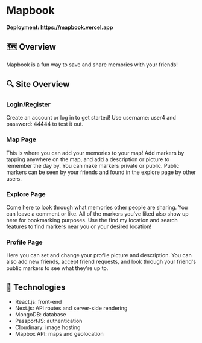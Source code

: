 # Mapbook
**Deployment: https://mapbook.vercel.app**

## 🗺️ Overview
Mapbook is a fun way to save and share memories with your friends! 

## 🔍 Site Overview
### Login/Register
Create an account or log in to get started! Use username: user4 and password: 44444 to test it out.

### Map Page
This is where you can add your memories to your map! Add markers by tapping anywhere on the map, and add a description or picture to remember the day by. You can make markers private or public. Public markers can be seen by your friends and found in the explore page by other users. 

### Explore Page
Come here to look through what memories other people are sharing. You can leave a comment or like. All of the markers you've liked also show up here for bookmarking purposes. Use the find my location and search features to find markers near you or your desired location!

### Profile Page
Here you can set and change your profile picture and description. You can also add new friends, accept friend requests, and look through your friend's public markers to see what they're up to. 

## 🥞 Technologies

- React.js: front-end
- Next.js: API routes and server-side rendering
- MongoDB: database
- PassportJS: authentication
- Cloudinary: image hosting
- Mapbox API: maps and geolocation

